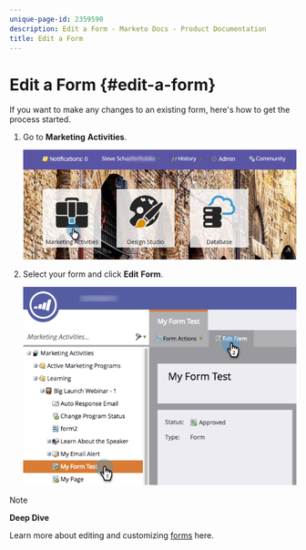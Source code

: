 ```yaml
---
unique-page-id: 2359590
description: Edit a Form - Marketo Docs - Product Documentation
title: Edit a Form
---
```


# Edit a Form {#edit-a-form}

If you want to make any changes to an existing form, here's how to get the process started.

1. Go to **Marketing** **Activities**. 

   ![](assets/login-marketing-activities.png)

1. Select your form and click **Edit** **Form**.

   ![](assets/editform.png)

>[!NOTE]
>
>**Deep Dive**
>
>Learn more about editing and customizing  [forms](http://docs.marketo.com/display/docs/forms) here.


